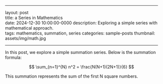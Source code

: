 
---

layout: post  
title: a Series in Mathematics  
date: 2024-12-30  10:00:00-0000
description: Exploring a simple series with mathematical approach.  
tags: mathematics, summation, series
categories: sample-posts
thumbnail: assets/img/math.jpg


---

In this post, we explore a simple summation series. Below is the summation formula:


$$
\sum_{n=1}^{N} n^2 = \frac{N(N+1)(2N+1)}{6} 
$$

This summation represents the sum of the first N square numbers.
